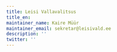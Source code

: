 ```yaml
---
title: Leisi Vallavalitsus
title_en:
maintainer_name: Kaire Müür
maintainer_email: sekretar@leisivald.ee
description: ''
twitter: ''
---
```

